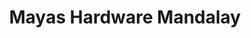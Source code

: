---
title: "Mayas Hardware Mandalay"
url: /mandalay-cape-town/mayas-hardware-mandalay/
shop: doityourself
---